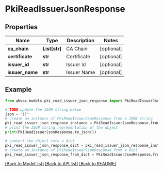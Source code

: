# PkiReadIssuerJsonResponse


## Properties

Name | Type | Description | Notes
------------ | ------------- | ------------- | -------------
**ca_chain** | **List[str]** | CA Chain | [optional] 
**certificate** | **str** | Certificate | [optional] 
**issuer_id** | **str** | Issuer Id | [optional] 
**issuer_name** | **str** | Issuer Name | [optional] 

## Example

```python
from ahvac.models.pki_read_issuer_json_response import PkiReadIssuerJsonResponse

# TODO update the JSON string below
json = "{}"
# create an instance of PkiReadIssuerJsonResponse from a JSON string
pki_read_issuer_json_response_instance = PkiReadIssuerJsonResponse.from_json(json)
# print the JSON string representation of the object
print(PkiReadIssuerJsonResponse.to_json())

# convert the object into a dict
pki_read_issuer_json_response_dict = pki_read_issuer_json_response_instance.to_dict()
# create an instance of PkiReadIssuerJsonResponse from a dict
pki_read_issuer_json_response_from_dict = PkiReadIssuerJsonResponse.from_dict(pki_read_issuer_json_response_dict)
```
[[Back to Model list]](../README.md#documentation-for-models) [[Back to API list]](../README.md#documentation-for-api-endpoints) [[Back to README]](../README.md)



